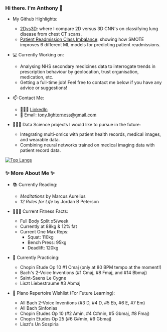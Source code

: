 ### Hi there. I'm Anthony 👋

- My Github Highlights: 
  - [2Dvs3D](https://github.com/Lighterny/2D_3D_CV): where I compare 2D versus 3D CNN's on classifying lung disease from chest CT scans.
  - [Patient Readmission Class Imbalance](https://github.com/Lighterny/Class_Imbalance_SMOTE): showing how SMOTE improves 6 different ML models for predicting patient readmissions. 

- 💻 Currently Working on:
  - Analysing NHS secondary medicines data to interrogate trends in prescription behaviour by geolocation, trust organisation, medication, etc.
  - Getting a full-time job! Feel free to contact me below if you have any advice or suggestions!

- 📫 Contact Me:
  - 👨🏼‍💻 [LinkedIn](https://www.linkedin.com/in/anthonylighterness/)
  - 📧 Email: tony.lighterness@gmail.com

- 👨🏼‍💻 Data Science projects I would like to pursue in the future:
  - Integrating multi-omics with patient health records, medical images, and wearable data.
  - Combining neural networks trained on medical imaging data with patient record data.

[![Top Langs](https://github-readme-stats.vercel.app/api/top-langs/?username=Lighterny)](https://github.com/Lighterny/github-readme-stats)

### ✨ More About Me ✨
- 📚 Currently Reading: 
  - *Meditations* by Marcus Aurelius
  - *12 Rules for Life* by Jordan B Peterson

- 🏋🏼‍♂️ Current Fitness Facts:
  - Full Body Split x5/week
  - Currently at 88kg & 12% fat
  - Current One Max Reps:
    - Squat: 110kg
    - Bench Press: 95kg
    - Deadlift: 120kg

- 🎹 Currently Practicing:
  - Chopin Etude Op 10 #1 Cmaj (only at 80 BPM tempo at the moment!)
  - Bach's 2-Voice Inventions (#1 Cmaj, #8 Fmaj, and #14 Bbmaj)
  - Saint-Saens Le Cygne 
  - Liszt Liebestraume #3 Abmaj

- 🎹 Piano Repertoire Wishlist (For Future Learning):
  - All Bach 2-Voice Inventions (#3 D, #4 D, #5 Eb, #6 E, #7 Em)
  - All Bach Sinfonias
  - Chopin Etudes Op 10 (#2 Amin, #4 C#min, #5 Gbmaj, #8 Fmaj)
  - Chopin Etudes Op 25 (#6 G#min, #9 Gbmaj)
  - Liszt's Un Sospiria
